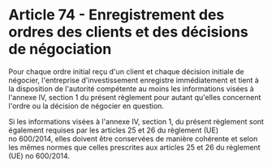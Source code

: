 # Article 74 - Enregistrement des ordres des clients et des décisions de négociation


Pour chaque ordre initial reçu d'un client et chaque décision initiale de négocier, l'entreprise d'investissement enregistre immédiatement et tient à la disposition de l'autorité compétente au moins les informations visées à l'annexe IV, section 1 du présent règlement pour autant qu'elles concernent l'ordre ou la décision de négocier en question.

Si les informations visées à l'annexe IV, section 1, du présent règlement sont également requises par les articles 25 et 26 du règlement (UE) no 600/2014, elles doivent être conservées de manière cohérente et selon les mêmes normes que celles prescrites aux articles 25 et 26 du règlement (UE) no 600/2014.
